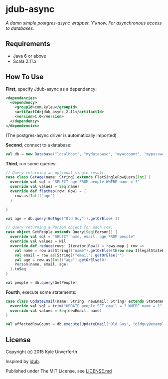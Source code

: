 jdub-async
==========

*A damn simple postgres-async wrapper. Y'know. For asynchronous access to databases.*

Requirements
------------

* Java 6 or above
* Scala 2.11.x

How To Use
----------

**First**, specify Jdub-async as a dependency:

```xml
<dependencies>
  <dependency>
    <groupId>com.kyleu</groupId>
    <artifactId>jdub_async_2.11</artifactId>
    <version>1.0</version>
  </dependency>
</dependencies>
```

(The postgres-async driver is automatically imported)

**Second**, connect to a database:

```scala
val db = new Database("localhost", "mydatabase", "myaccount", "mypassword").open()
```

**Third**, run some queries:

```scala
// Query returning an optional single result.
case class GetAge(name: String) extends FlatSingleRowQuery[Int] {
  override val sql = "SELECT age FROM people WHERE name = ?"
  override val values = Seq(name)
  override def flatMap(row: Row) = {
    row.as[Int]("age")
  }

}

val age = db.query(GetAge("Old Guy")).getOrElse(-1)
```

```scala
// Query returning a Person object for each row.
case object GetPeople extends Query[Seq[Person]] {
  override val sql = "SELECT name, email, age FROM people"
  override val values = Nil
  override def reduce(rows: Iterator[Row]) = rows.map { row =>
    val name = row.as[String]("name").getOrElse(throw new IllegalStateException())
    val email = row.as[String]("email").getOrElse("")
    val age = row.as[Int]("age").getOrElse(0)
    Person(name, email, age)
  }.toSeq
}

val people = db.query(GetPeople)
```


**Fourth**, execute some statements:

```scala
case class UpdateEmail(name: String, newEmail: String) extends Statement {
  override val sql = trim("UPDATE people SET email = ? WHERE name = ?")
  override val values = Seq(newEmail, name)
}

val affectedRowCount = db.execute(UpdateEmail("Old Guy", "oldguy@example.com"))
```

License
-------

Copyright (c) 2015 Kyle Unverferth

Inspired by [jdub](https://github.com/SimpleFinance/jdub).

Published under The MIT License, see [LICENSE.md](LICENSE.md)
